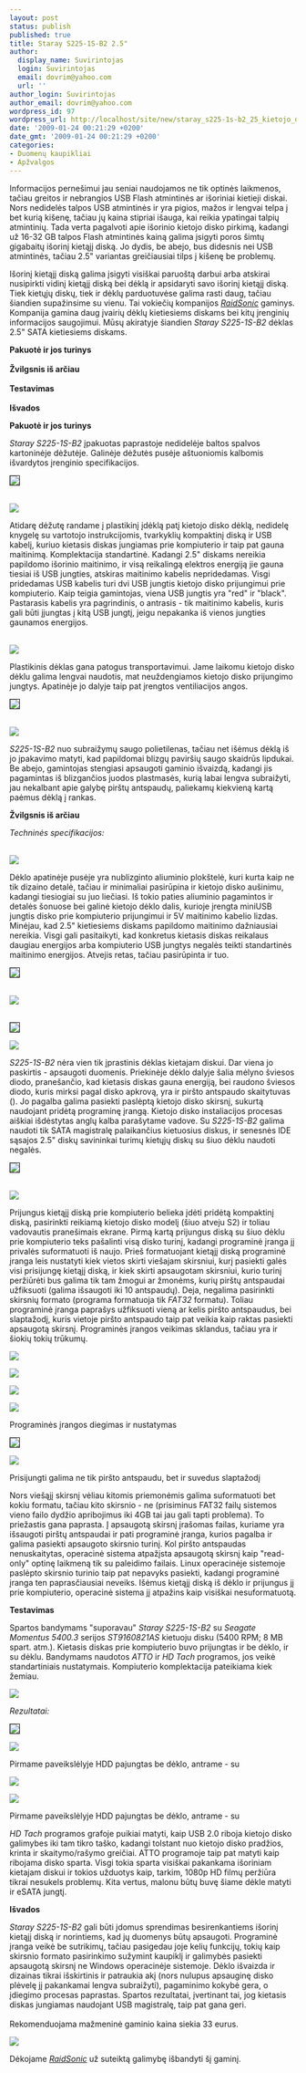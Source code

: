 ```yaml
---
layout: post
status: publish
published: true
title: Staray S225-1S-B2 2.5"
author:
  display_name: Suvirintojas
  login: Suvirintojas
  email: dovrim@yahoo.com
  url: ''
author_login: Suvirintojas
author_email: dovrim@yahoo.com
wordpress_id: 97
wordpress_url: http://localhost/site/new/staray_s225-1s-b2_25_kietojo_disko_deklo_apzvalga/
date: '2009-01-24 00:21:29 +0200'
date_gmt: '2009-01-24 00:21:29 +0200'
categories:
- Duomenų kaupikliai
- Apžvalgos
---
```

<p>Informacijos pernešimui jau seniai naudojamos ne tik optinės laikmenos, tačiau greitos ir nebrangios USB Flash atmintinės ar išoriniai kietieji diskai. Nors nedidelės talpos USB atmintinės ir yra pigios, mažos ir lengvai telpa į bet kurią kišenę, tačiau jų kaina stipriai išauga, kai reikia ypatingai talpių atmintinių. Tada verta pagalvoti apie išorinio kietojo disko pirkimą, kadangi už 16-32 GB talpos Flash atmintinės kainą galima įsigyti poros šimtų gigabaitų išorinį kietąjį diską. Jo dydis, be abejo, bus didesnis nei USB atmintinės, tačiau 2.5" variantas greičiausiai tilps į kišenę be problemų.</p>
<p>Išorinį kietąjį diską galima įsigyti visiškai paruoštą darbui arba atskirai nusipirkti vidinį kietąjį diską bei dėklą ir apsidaryti savo išorinį kietąjį diską. Tiek kietųjų diskų, tiek ir dėklų parduotuvėse galima rasti daug, tačiau šiandien supažinsime su vienu. Tai vokiečių kompanijos <a class="ns" href=" http://www.raidsonic.de"><i>RaidSonic</i></a> gaminys. Kompanija gamina daug įvairių dėklų kietiesiems diskams bei kitų įrenginių informacijos saugojimui. Mūsų akiratyje šiandien <i>Staray S225-1S-B2</i> dėklas 2.5" SATA kietiesiems diskams.</p>
<p><b>Pakuotė ir jos turinys</b><br />
<br /><b>Žvilgsnis iš arčiau</b><br />
<br /><b>Testavimas</b><br />
<br /><b>Išvados</b></p>
<p><b>Pakuotė ir jos turinys</b></p>
<p><i>Staray S225-1S-B2</i> įpakuotas paprastoje nedidelėje baltos spalvos kartoninėje dėžutėje. Galinėje dėžutės pusėje aštuoniomis kalbomis išvardytos įrenginio specifikacijos.</p>
<p><a class="ns" href="http://svarke.technews.lt/Staray25/BoxBack.jpg">
<div class="imgright"><img src="http://svarke.technews.lt/Staray25/small/BoxBack.jpg" border="1" /></div>
<p></a><a class="ns" href="http://svarke.technews.lt/Staray25/BoxFront.jpg"><br /><img src="http://svarke.technews.lt/Staray25/small/BoxFront.jpg" /><br /></a></p>
<p>Atidarę dėžutę randame į plastikinį įdėklą patį kietojo disko dėklą, nedidelę knygelę su vartotojo instrukcijomis, tvarkyklių kompaktinį diską ir USB kabelį, kuriuo kietasis diskas jungiamas prie kompiuterio ir taip pat gauna maitinimą. Komplektacija standartinė. Kadangi 2.5" diskams nereikia papildomo išorinio maitinimo, ir visą reikalingą elektros energiją jie gauna tiesiai iš USB jungties, atskiras maitinimo kabelis nepridedamas. Visgi pridedamas USB kabelis turi dvi USB jungtis kietojo disko prijungimui prie kompiuterio. Kaip teigia gamintojas, viena USB jungtis yra "red" ir "black". Pastarasis kabelis yra pagrindinis, o antrasis - tik maitinimo kabelis, kuris gali būti įjungtas į kitą USB jungtį, jeigu nepakanka iš vienos jungties gaunamos energijos.</p>
<p><a class="ns" href="http://svarke.technews.lt/Staray25/Contents1.jpg"><br /><img src="http://svarke.technews.lt/Staray25/small/Contents1.jpg" /><br /></a></p>
<p>Plastikinis dėklas gana patogus transportavimui. Jame laikomu kietojo disko dėklu galima lengvai naudotis, mat neuždengiamos kietojo disko prijungimo jungtys. Apatinėje jo dalyje taip pat įrengtos ventiliacijos angos.</p>
<p><a class="ns" href="http://svarke.technews.lt/Staray25/Case2.jpg">
<div class="imgright"><img src="http://svarke.technews.lt/Staray25/small/Case2.jpg" border="1" /></div>
<p></a><a class="ns" href="http://svarke.technews.lt/Staray25/Case1.jpg"><br /><img src="http://svarke.technews.lt/Staray25/small/Case1.jpg" /><br /></a></p>
<p><i>S225-1S-B2</i> nuo subraižymų saugo polietilenas, tačiau net išėmus dėklą iš jo įpakavimo matyti, kad papildomai blizgų paviršių saugo skaidrūs lipdukai. Be abejo, gamintojas stengiasi apsaugoti gaminio išvaizdą, kadangi jis pagamintas iš blizgančios juodos plastmasės, kurią labai lengva subraižyti, jau nekalbant apie galybę pirštų antspaudų, paliekamų kiekvieną kartą paėmus dėklą į rankas.</p>
<p><b>Žvilgsnis iš arčiau</b></p>
<p><i>Techninės specifikacijos:</i></p>
<p><a class="ns" href="http://svarke.technews.lt/Staray25/specs.PNG"><br /><img src="http://svarke.technews.lt/Staray25/specs.PNG" /><br /></a></p>
<p>Dėklo apatinėje pusėje yra nublizginto aliuminio plokštelė, kuri kurta kaip ne tik dizaino detalė, tačiau ir minimaliai pasirūpina ir kietojo disko aušinimu, kadangi tiesiogiai su juo liečiasi. Iš tokio paties aliuminio pagamintos ir detalės šonuose bei galinė kietojo dėklo dalis, kurioje įrengta miniUSB jungtis disko prie kompiuterio prijungimui ir 5V maitinimo kabelio lizdas. Minėjau, kad 2.5" kietiesiems diskams papildomo maitinimo dažniausiai nereikia. Visgi gali pasitaikyti, kad konkretus kietasis diskas reikalaus daugiau energijos arba kompiuterio USB jungtys negalės teikti standartinės maitinimo energijos. Atvejis retas, tačiau pasirūpinta ir tuo.</p>
<p><a class="ns" href="http://svarke.technews.lt/Staray25/Back.jpg">
<div class="imgright"><img src="http://svarke.technews.lt/Staray25/small/Back.jpg" border="1" /></div>
<p></a><a class="ns" href="http://svarke.technews.lt/Staray25/Front.jpg"><br /><img src="http://svarke.technews.lt/Staray25/small/Front.jpg" /><br /></a><br />

<div class="imgright"><img src=" http://svarke.technews.lt/Staray25/small/Top.jpg" border="1" /></div>
<p><img src="http://svarke.technews.lt/Staray25/small/Side.jpg" /></p>
<p><i>S225-1S-B2</i> nėra vien tik įprastinis dėklas kietajam diskui. Dar viena jo paskirtis - apsaugoti duomenis. Priekinėje dėklo dalyje šalia mėlyno šviesos diodo, pranešančio, kad kietasis diskas gauna energiją, bei raudono šviesos diodo, kuris mirksi pagal disko apkrovą, yra ir piršto antspaudo skaitytuvas (<a class="ns" href=""></a>). Jo pagalba galima pasiekti paslėptą kietojo disko skirsnį, sukurtą naudojant pridėtą programinę įrangą. Kietojo disko instaliacijos procesas aiškiai išdėstytas anglų kalba parašytame vadove. Su <i>S225-1S-B2</i> galima naudoti tik SATA magistralę palaikančius kietuosius diskus, ir senesnės IDE sąsajos 2.5" diskų savininkai turimų kietųjų diskų su šiuo dėklu naudoti negalės.</p>
<p><a class="ns" href="http://svarke.technews.lt/Staray25/Leds.jpg">
<div class="imgright"><img src="http://svarke.technews.lt/Staray25/small/Leds.jpg" border="1" /></div>
<p></a><a class="ns" href="http://svarke.technews.lt/Staray25/End.jpg"><br /><img src="http://svarke.technews.lt/Staray25/small/End.jpg" /><br /></a></p>
<p>Prijungus kietąjį diską prie kompiuterio belieka įdėti pridėtą kompaktinį diską, pasirinkti reikiamą kietojo disko modelį (šiuo atveju S2) ir toliau vadovautis pranešimais ekrane. Pirmą kartą prijungus diską su šiuo dėklu prie kompiuterio teks pašalinti visą disko turinį, kadangi programinė įranga jį privalės suformatuoti iš naujo. Prieš formatuojant kietąjį diską programinė įranga leis nustatyti kiek vietos skirti viešajam skirsniui, kurį pasiekti galės visi prisijungę kietąjį diską, ir kiek skirti apsaugotam skirsniui, kurio turinį peržiūrėti bus galima tik tam žmogui ar žmonėms, kurių pirštų antspaudai užfiksuoti (galima išsaugoti iki 10 antspaudų). Deja, negalima pasirinkti skirsnių formato (programa formatuoja tik <i>FAT32</i> formatu). Toliau programinė įranga paprašys užfiksuoti vieną ar kelis piršto antspaudus, bei slaptažodį, kuris vietoje piršto antspaudo taip pat veikia kaip raktas pasiekti apsaugotą skirsnį. Programinės įrangos veikimas sklandus, tačiau yra ir šiokių tokių trūkumų.</p>
<p><img src="http://svarke.technews.lt/Staray25/hdd1.png" /></p>
<p><img src="http://svarke.technews.lt/Staray25/hdd2.png" /></p>
<p><img src="http://svarke.technews.lt/Staray25/hdd3.png" /></p>
<p><img src="http://svarke.technews.lt/Staray25/HDD7.png" /></p>
<p><span class="saltinis">Programinės įrangos diegimas ir nustatymas</span></p>
<div class="imgright"><img src="http://svarke.technews.lt/Staray25/hdd6.png" border="1" /></div>
<p><img src="http://svarke.technews.lt/Staray25/hdd4.png" /></p>
<p><span class="saltinis">Prisijungti galima ne tik piršto antspaudu, bet ir suvedus slaptažodį</span></p>
<p>Nors viešąjį skirsnį vėliau kitomis priemonėmis galima suformatuoti bet kokiu formatu, tačiau kito skirsnio - ne (prisiminus FAT32 failų sistemos vieno failo dydžio apribojimus iki 4GB tai jau gali tapti problema). To priežastis gana paprasta. Į apsaugotą skirsnį įrašomas failas, kuriame yra išsaugoti pirštų antspaudai ir pati programinė įranga, kurios pagalba ir galima pasiekti apsaugoto skirsnio turinį. Kol piršto antspaudas nenuskaitytas, operacinė sistema atpažįsta apsaugotą skirsnį kaip "read-only" optinę laikmeną tik su paleidimo failais. Linux operacinėje sistemoje paslėpto skirsnio turinio taip pat nepavyks pasiekti, kadangi programinė įranga ten paprasčiausiai neveiks. Išėmus kietąjį diską iš dėklo ir prijungus jį prie kompiuterio, operacinė sistema jį atpažins kaip visiškai nesuformatuotą.</p>
<p><b>Testavimas</b></p>
<p>Spartos bandymams "suporavau" <i>Staray S225-1S-B2</i> su <i>Seagate Momentus 5400.3</i> serijos <i>ST9160821AS</i> kietuoju disku (5400 RPM; 8 MB spart. atm.). Kietasis diskas prie kompiuterio buvo prijungtas ir be dėklo, ir su dėklu. Bandymams naudotos <i>ATTO</i> ir <i>HD Tach</i> programos, jos veikė standartiniais nustatymais. Kompiuterio komplektacija pateikiama kiek žemiau.</p>
<p><img src="http://www.technews.lt/upl/Failai/PCConfigPropeller.PNG" /></p>
<p><i>Rezultatai:</i></p>
<div class="imgright"><img src="http://svarke.technews.lt/Staray25/small/attostaray.png" border="1" /></div>
<p><img src="http://svarke.technews.lt/Staray25/small/atto.png" /></p>
<p><span class="saltinis">Pirmame paveikslėlyje HDD pajungtas be dėklo, antrame - su</span></p>
<p><img src="http://svarke.technews.lt/Staray25/small/32mb.png" /></p>
<p><img src="http://svarke.technews.lt/Staray25/small/HDtach32.png" /></p>
<p><span class="saltinis">Pirmame paveikslėlyje HDD pajungtas be dėklo, antrame - su</span></p>
<p><i>HD Tach</i> programos grafoje puikiai matyti, kaip USB 2.0 riboja kietojo disko galimybes iki tam tikro taško, kadangi tolstant nuo kietojo disko pradžios, krinta ir skaitymo/rašymo greičiai. ATTO programoje taip pat matyti kaip ribojama disko sparta. Visgi tokia sparta visiškai pakankama išoriniam kietajam diskui ir tokios užduotys kaip, tarkim, 1080p HD filmų peržiūra tikrai nesukels problemų. Kita vertus, malonu būtų buvę šiame dėkle matyti ir eSATA jungtį.</p>
<p><b>Išvados</b></p>
<p><i>Staray S225-1S-B2</i> gali būti įdomus sprendimas besirenkantiems išorinį kietąjį diską ir norintiems, kad jų duomenys būtų apsaugoti. Programinė įranga veikė be sutrikimų, tačiau pasigedau joje kelių funkcijų, tokių kaip skirsnio formato pasirinkimo sužymint kaupiklį ir galimybės pasiekti apsaugotą skirsnį ne Windows operacinėje sistemoje. Dėklo išvaizda ir dizainas tikrai išskirtinis ir patraukia akį (nors nulupus apsauginę disko plėvelę jį pakankamai lengva subraižyti), pagaminimo kokybė gera, o įdiegimo procesas paprastas. Spartos rezultatai, įvertinant tai, jog kietasis diskas jungiamas naudojant USB magistralę, taip pat gana geri.<br />
<br />Rekomenduojama mažmeninė gaminio kaina siekia 33 eurus.</p>
<p><img src="http://www.technews.lt/upl/Failai/raidsonic_logo.jpg" /></p>
<p>Dėkojame <a class="ns" href="http://www.raidsonic.de/"><i>RaidSonic</i></a> už suteiktą galimybę išbandyti šį gaminį.</p>
<p></p>
